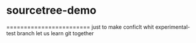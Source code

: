 # sourcetree-demo
========================
just to make conficlt whit experimental-test branch
let us learn git together

